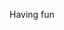 Having fun

<!---
Eusko/Eusko is a ✨ special ✨ repository because its `README.md` (this file) appears on your GitHub profile.
You can click the Preview link to take a look at your changes.
--->
